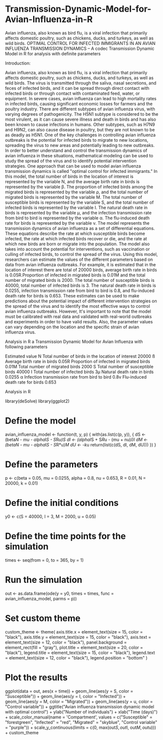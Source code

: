 # Transmission-Dynamic-Model-for-Avian-Influenza-in-R
Avian influenza, also known as bird flu, is a viral infection that primarily affects domestic poultry, such as chickens, ducks, and turkeys, as well as wild birds. 
OPTIMAL CONTROL FOR INFECTED IMMIGRANTS IN AN AVIAN INFLUENZA TRANSMISSION DYNAMICS – A codec Transmission Dynamic Model in R for analysis with definite parameters

Introduction:

Avian influenza, also known as bird flu, is a viral infection that primarily affects domestic poultry, such as chickens, ducks, and turkeys, as well as wild birds. The virus is transmitted through the saliva, nasal secretions, and feces of infected birds, and it can be spread through direct contact with infected birds or through contact with contaminated feed, water, or equipment. In severe cases, avian influenza can lead to high mortality rates in infected birds, causing significant economic losses for farmers and the poultry industry.
There are different subtypes of avian influenza virus, with varying degrees of pathogenicity. The H5N1 subtype is considered to be the most virulent, as it can cause severe illness and death in birds and has also been known to cause infections in humans. Other subtypes, such as H7N9 and H9N2, can also cause disease in poultry, but they are not known to be as deadly as H5N1.
One of the key challenges in controlling avian influenza outbreaks is the potential for infected birds to migrate to new locations, spreading the virus to new areas and potentially leading to new outbreaks. In order to better understand and control the transmission dynamics of avian influenza in these situations, mathematical modeling can be used to study the spread of the virus and to identify potential intervention strategies.
One approach that can be used to model avian influenza transmission dynamics is called "optimal control for infected immigrants." In this model, the total number of birds in the location of interest is represented by the variable N, and the average birth rate in birds is represented by the variable β. The proportion of infected birds among the migrated birds is represented by the variable ρ, and the total number of migrated birds is represented by the variable M. The total number of susceptible birds is represented by the variable S, and the total number of infected birds is represented by the variable I. The natural death rate in birds is represented by the variable μ, and the infection transmission rate from bird to bird is represented by the variable α. The flu-induced death rate for birds is represented by the variable ν.
The model represents the transmission dynamics of avian influenza as a set of differential equations. These equations describe the rate at which susceptible birds become infected, the rate at which infected birds recover or die, and the rate at which new birds are born or migrate into the population. The model also takes into account the potential for interventions, such as vaccination or culling of infected birds, to control the spread of the virus.
Using this model, researchers can estimate the values of the different parameters based on data from avian influenza outbreaks. For example, it is estimated that in the location of interest there are total of 20000 birds, average birth rate in birds is 0.05R.Proportion of infected in migrated birds is 0.01M and the total number of migrated birds is 2000. The total number of susceptible birds is 40000, total number of infected birds is 3. The natural death rate in birds is 0.0255, infection transmission rate from bird to bird is 0.8, and flu-induced death rate for birds is 0.653. These estimates can be used to make predictions about the potential impact of different intervention strategies on the spread of the virus and to identify the most effective ways to control avian influenza outbreaks.
However, It's important to note that the model must be calibrated with real data and validated with real-world outbreaks and experiments in order to have valid results. Also, the parameter values can vary depending on the location and the specific strain of avian influenza virus.

Analysis in R a Transmission Dynamic Model for Avian Influenza with following parameters

Estimated value N Total number of birds in the location of interest 20000
ß Average birth rate in birds 0.05R 
Proportion of infected in migrated birds 0.01M 
Total number of migrated birds 2000 S Total number of susceptible birds 40000 
I Total number of infected birds 3µ 
Natural death rate in birds 0.0255 α 
Infection transmission rate from bird to bird 0.8ν 
Flu-induced death rate for birds 0.653

Analysis in R

library(deSolve)
library(ggplot2)

# Define the model
avian_influenza_model <- function(t, y, p) {
    with(as.list(c(p, y)), {
        dS <- (beta*N - mu - alpha*I*S - S*R*u)*S
        dI <- (alpha*I*S + S*R*u - (mu + nu)*I)*I
        dM <- (beta*N - mu - alpha*I*S - S*R*u)*M
        dU <- -k*u
        return(list(c(dS, dI, dM, dU)))
    })
}

# Define the parameters
p <- c(beta = 0.05, mu = 0.0255, alpha = 0.8, nu = 0.653, R = 0.01, N = 20000, k = 0.01)

# Define the initial conditions
y0 <- c(S = 40000, I = 3, M = 2000, u = 0.05)

# Define the time points for the simulation
times <- seq(from = 0, to = 365, by = 1)

# Run the simulation
out <- as.data.frame(ode(y = y0, times = times, func = avian_influenza_model, parms = p))

# Set custom theme
custom_theme <- theme(
    axis.title.x = element_text(size = 15, color = "black"),
    axis.title.y = element_text(size = 15, color = "black"),
    axis.text = element_text(size = 12, color = "black"),
    panel.background = element_rect(fill = "gray"),
    plot.title = element_text(size = 20, color = "black"),
    legend.title = element_text(size = 15, color = "black"),
    legend.text = element_text(size = 12, color = "black"),
    legend.position = "bottom"
)

# Plot the results
ggplot(data = out, aes(x = time)) +
    geom_line(aes(y = S, color = "Susceptible")) +
    geom_line(aes(y = I, color = "Infected")) +
    geom_line(aes(y = M, color = "Migrated")) +
    geom_line(aes(y = u, color = "Control variable")) +
    ggtitle("Avian influenza transmission dynamic model with optimal control") +
    ylab("Number of individuals") +
    xlab("Time (days)") +
    scale_color_manual(name = 'Compartment', values = c("Susceptible" = "forestgreen", "Infected" = "red", "Migrated" = "skyblue", "Control variable" = "purple")) +
    scale_y_continuous(limits = c(0, max(out$S, out$I, out$M, out$u))) +
    custom_theme

 
